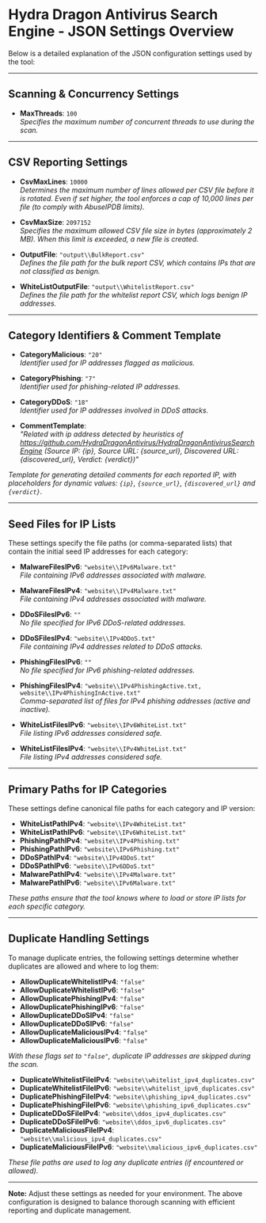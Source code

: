 # Hydra Dragon Antivirus Search Engine - JSON Settings Overview

Below is a detailed explanation of the JSON configuration settings used by the tool:

---

## Scanning & Concurrency Settings

- **MaxThreads**: `100`  
  *Specifies the maximum number of concurrent threads to use during the scan.*

---

## CSV Reporting Settings

- **CsvMaxLines**: `10000`  
  *Determines the maximum number of lines allowed per CSV file before it is rotated. Even if set higher, the tool enforces a cap of 10,000 lines per file (to comply with AbuseIPDB limits).*

- **CsvMaxSize**: `2097152`  
  *Specifies the maximum allowed CSV file size in bytes (approximately 2 MB). When this limit is exceeded, a new file is created.*

- **OutputFile**: `"output\\BulkReport.csv"`  
  *Defines the file path for the bulk report CSV, which contains IPs that are not classified as benign.*

- **WhiteListOutputFile**: `"output\\WhitelistReport.csv"`  
  *Defines the file path for the whitelist report CSV, which logs benign IP addresses.*

---

## Category Identifiers & Comment Template

- **CategoryMalicious**: `"20"`  
  *Identifier used for IP addresses flagged as malicious.*

- **CategoryPhishing**: `"7"`  
  *Identifier used for phishing-related IP addresses.*

- **CategoryDDoS**: `"18"`  
  *Identifier used for IP addresses involved in DDoS attacks.*

- **CommentTemplate**:  
 *"Related with ip address detected by heuristics of https://github.com/HydraDragonAntivirus/HydraDragonAntivirusSearchEngine (Source IP: {ip}, Source URL: {source_url}, Discovered URL: {discovered_url}, Verdict: {verdict})"*

 *Template for generating detailed comments for each reported IP, with placeholders for dynamic values: `{ip}`, `{source_url}`, `{discovered_url}` and `{verdict}`.*

---

## Seed Files for IP Lists

These settings specify the file paths (or comma-separated lists) that contain the initial seed IP addresses for each category:

- **MalwareFilesIPv6**: `"website\\IPv6Malware.txt"`  
*File containing IPv6 addresses associated with malware.*

- **MalwareFilesIPv4**: `"website\\IPv4Malware.txt"`  
*File containing IPv4 addresses associated with malware.*

- **DDoSFilesIPv6**: `""`  
*No file specified for IPv6 DDoS-related addresses.*

- **DDoSFilesIPv4**: `"website\\IPv4DDoS.txt"`  
*File containing IPv4 addresses related to DDoS attacks.*

- **PhishingFilesIPv6**: `""`  
*No file specified for IPv6 phishing-related addresses.*

- **PhishingFilesIPv4**: `"website\\IPv4PhishingActive.txt, website\\IPv4PhishingInActive.txt"`  
*Comma-separated list of files for IPv4 phishing addresses (active and inactive).*

- **WhiteListFilesIPv6**: `"website\\IPv6WhiteList.txt"`  
*File listing IPv6 addresses considered safe.*

- **WhiteListFilesIPv4**: `"website\\IPv4WhiteList.txt"`  
*File listing IPv4 addresses considered safe.*

---

## Primary Paths for IP Categories

These settings define canonical file paths for each category and IP version:

- **WhiteListPathIPv4**: `"website\\IPv4WhiteList.txt"`  
- **WhiteListPathIPv6**: `"website\\IPv6WhiteList.txt"`  
- **PhishingPathIPv4**: `"website\\IPv4Phishing.txt"`  
- **PhishingPathIPv6**: `"website\\IPv6Phishing.txt"`  
- **DDoSPathIPv4**: `"website\\IPv4DDoS.txt"`  
- **DDoSPathIPv6**: `"website\\IPv6DDoS.txt"`  
- **MalwarePathIPv4**: `"website\\IPv4Malware.txt"`  
- **MalwarePathIPv6**: `"website\\IPv6Malware.txt"`  

*These paths ensure that the tool knows where to load or store IP lists for each specific category.*

---

## Duplicate Handling Settings

To manage duplicate entries, the following settings determine whether duplicates are allowed and where to log them:

- **AllowDuplicateWhitelistIPv4**: `"false"`  
- **AllowDuplicateWhitelistIPv6**: `"false"`  
- **AllowDuplicatePhishingIPv4**: `"false"`  
- **AllowDuplicatePhishingIPv6**: `"false"`  
- **AllowDuplicateDDoSIPv4**: `"false"`  
- **AllowDuplicateDDoSIPv6**: `"false"`  
- **AllowDuplicateMaliciousIPv4**: `"false"`  
- **AllowDuplicateMaliciousIPv6**: `"false"`  

*With these flags set to `"false"`, duplicate IP addresses are skipped during the scan.*

- **DuplicateWhitelistFileIPv4**: `"website\\whitelist_ipv4_duplicates.csv"`  
- **DuplicateWhitelistFileIPv6**: `"website\\whitelist_ipv6_duplicates.csv"`  
- **DuplicatePhishingFileIPv4**: `"website\\phishing_ipv4_duplicates.csv"`  
- **DuplicatePhishingFileIPv6**: `"website\\phishing_ipv6_duplicates.csv"`  
- **DuplicateDDoSFileIPv4**: `"website\\ddos_ipv4_duplicates.csv"`  
- **DuplicateDDoSFileIPv6**: `"website\\ddos_ipv6_duplicates.csv"`  
- **DuplicateMaliciousFileIPv4**: `"website\\malicious_ipv4_duplicates.csv"`  
- **DuplicateMaliciousFileIPv6**: `"website\\malicious_ipv6_duplicates.csv"`  

*These file paths are used to log any duplicate entries (if encountered or allowed).*

---

**Note:** Adjust these settings as needed for your environment. The above configuration is designed to balance thorough scanning with efficient reporting and duplicate management.
